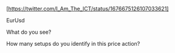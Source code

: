 [https://twitter.com/I_Am_The_ICT/status/1676675126107033621]     

EurUsd  

What do you see?  
  
How many setups do you identify in this price action?  